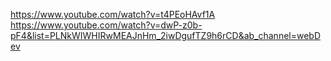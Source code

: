 
https://www.youtube.com/watch?v=t4PEoHAvf1A
https://www.youtube.com/watch?v=dwP-z0b-pF4&list=PLNkWIWHIRwMEAJnHm_2iwDgufTZ9h6rCD&ab_channel=webDev
